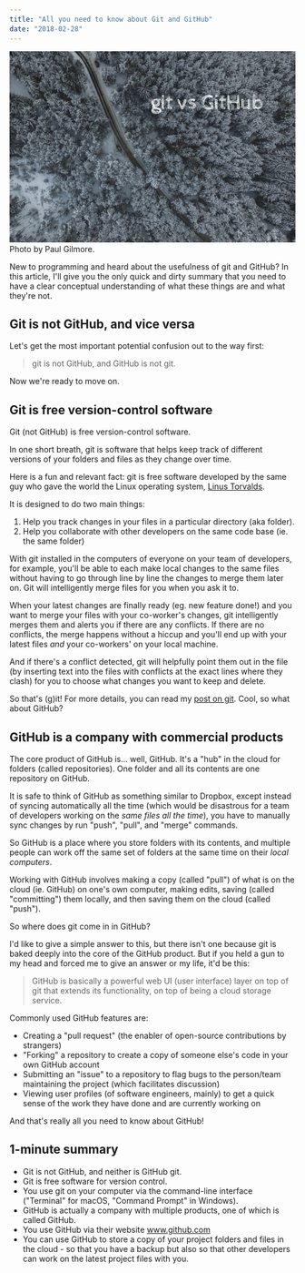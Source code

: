 ```yaml
---
title: "All you need to know about Git and GitHub"
date: "2018-02-28"
---
```


![git and github nickang blog](images/git-and-github-nickang-blog.png) Photo by Paul Gilmore.

New to programming and heard about the usefulness of git and GitHub? In this article, I'll give you the only quick and dirty summary that you need to have a clear conceptual understanding of what these things are and what they're not.

## Git is not GitHub, and vice versa

Let's get the most important potential confusion out to the way first:

> git is not GitHub, and GitHub is not git.

Now we're ready to move on.

## Git is free version-control software

Git (not GitHub) is free version-control software.

In one short breath, git is software that helps keep track of different versions of your folders and files as they change over time.

Here is a fun and relevant fact: git is free software developed by the same guy who gave the world the Linux operating system, [Linus Torvalds](https://en.wikipedia.org/wiki/Linus_Torvalds).

It is designed to do two main things:

1. Help you track changes in your files in a particular directory (aka folder).
2. Help you collaborate with other developers on the same code base (ie. the same folder)

With git installed in the computers of everyone on your team of developers, for example, you'll be able to each make local changes to the same files without having to go through line by line the changes to merge them later on. Git will intelligently merge files for you when you ask it to.

When your latest changes are finally ready (eg. new feature done!) and you want to merge your files with your co-worker's changes, git intelligently merges them and alerts you if there are any conflicts. If there are no conflicts, the merge happens without a hiccup and you'll end up with your latest files _and_ your co-workers' on your local machine.

And if there's a conflict detected, git will helpfully point them out in the file (by inserting text into the files with conflicts at the exact lines where they clash) for you to choose what changes you want to keep and delete.

So that's (g)it! For more details, you can read my [post on git](https://www.nickang.com/what-is-git/). Cool, so what about GitHub?

## GitHub is a company with commercial products

The core product of GitHub is... well, GitHub. It's a "hub" in the cloud for folders (called repositories). One folder and all its contents are one repository on GitHub.

It is safe to think of GitHub as something similar to Dropbox, except instead of syncing automatically all the time (which would be disastrous for a team of developers working on the _same files all the time_), you have to manually sync changes by run "push", "pull", and "merge" commands.

So GitHub is a place where you store folders with its contents, and multiple people can work off the same set of folders at the same time on their _local computers_.

Working with GitHub involves making a copy (called "pull") of what is on the cloud (ie. GitHub) on one's own computer, making edits, saving (called "committing") them locally, and then saving them on the cloud (called "push").

So where does git come in in GitHub?

I'd like to give a simple answer to this, but there isn't one because git is baked deeply into the core of the GitHub product. But if you held a gun to my head and forced me to give an answer or my life, it'd be this:

> GitHub is basically a powerful web UI (user interface) layer on top of git that extends its functionality, on top of being a cloud storage service.

Commonly used GitHub features are:

- Creating a "pull request" (the enabler of open-source contributions by strangers)
- "Forking" a repository to create a copy of someone else's code in your own GitHub account
- Submitting an "issue" to a repository to flag bugs to the person/team maintaining the project (which facilitates discussion)
- Viewing user profiles (of software engineers, mainly) to get a quick sense of the work they have done and are currently working on

And that's really all you need to know about GitHub!

## 1-minute summary

- Git is not GitHub, and neither is GitHub git.
- Git is free software for version control.
- You use git on your computer via the command-line interface ("Terminal" for macOS, "Command Prompt" in Windows).
- GitHub is actually a company with multiple products, one of which is called GitHub.
- You use GitHub via their website www.github.com
- You can use GitHub to store a copy of your project folders and files in the cloud - so that you have a backup but also so that other developers can work on the latest project files with you.
